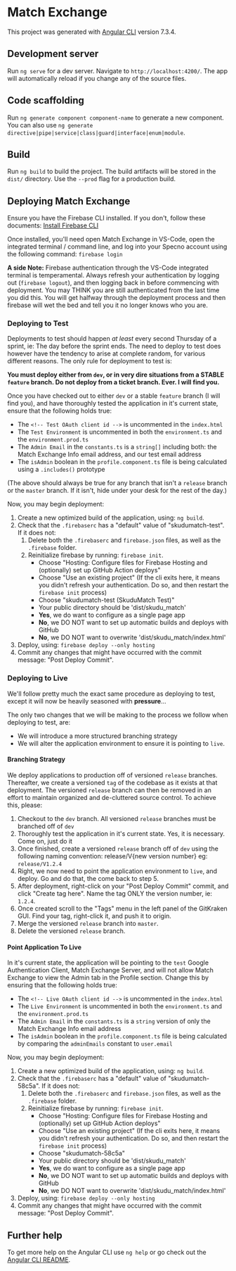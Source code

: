 # Match Exchange

This project was generated with [Angular CLI](https://github.com/angular/angular-cli) version 7.3.4.

## Development server

Run `ng serve` for a dev server. Navigate to `http://localhost:4200/`. The app will automatically reload if you change any of the source files.

## Code scaffolding

Run `ng generate component component-name` to generate a new component. You can also use `ng generate directive|pipe|service|class|guard|interface|enum|module`.

## Build

Run `ng build` to build the project. The build artifacts will be stored in the `dist/` directory. Use the `--prod` flag for a production build.

## Deploying Match Exchange

Ensure you have the Firebase CLI installed.
If you don't, follow these documents:
[Install Firebase CLI](https://firebase.google.com/docs/cli)

Once installed, you'll need open Match Exchange in VS-Code, open the integrated terminal / command line, and log into your Specno account using the following command:
`firebase login`

**A side Note:** Firebase authentication through the VS-Code integrated terminal is temperamental. Always refresh your authentication by logging out (`firebase logout`), and then logging back in before commencing with deployment. You may THINK you are still authenticated from the last time you did this. You will get halfway through the deployment process and then firebase will wet the bed and tell you it no longer knows who you are.

### Deploying to Test

Deployments to test should happen _at least_ every second Thursday of a sprint, ie: The day before the sprint ends. The need to deploy to test does however have the tendency to arise at complete random, for various different reasons. The only rule for deployment to test is:

**You must deploy either from `dev`, or in very dire situations from a STABLE `feature` branch. Do not deploy from a ticket branch. Ever. I will find you.**

Once you have checked out to either `dev` or a stable `feature` branch (I will find you), and have thoroughly tested the application in it's current state, ensure that the following holds true:

- The `<!-- Test OAuth client id -->` is uncommented in the `index.html`
- The `Test Environment` is uncommented in both the `environment.ts` and the `environment.prod.ts`
- The `Admin Email` in the `constants.ts` is a `string[]` including both: the Match Exchange Info email address, and our test email address
- The `isAdmin` boolean in the `profile.component.ts` file is being calculated using a `.includes()` prototype

(The above should always be true for any branch that isn't a `release` branch or the `master` branch. If it isn't, hide under your desk for the rest of the day.)

Now, you may begin deployment:

1. Create a new optimized build of the application, using: `ng build`.
2. Check that the `.firebaserc` has a "default" value of "skudumatch-test". If it does not:
    1. Delete both the `.firebaserc` and `firebase.json` files, as well as the `.firebase` folder.
    2. Reinitialize firebase by running: `firebase init`.
        - Choose "Hosting: Configure files for Firebase Hosting and (optionally) set up GitHub Action deploys"
        - Choose "Use an existing project" (If the cli exits here, it means you didn't refresh your authentication. Do so, and then restart the `firebase init` process)
        - Choose "skudumatch-test (SkuduMatch Test)"
        - Your public directory should be 'dist/skudu_match'
        - **Yes**, we do want to configure as a single page app
        - **No**, we DO NOT want to set up automatic builds and deploys with GitHub
        - **No**, we DO NOT want to overwrite 'dist/skudu_match/index.html'
3. Deploy, using: `firebase deploy --only hosting`
4. Commit any changes that might have occurred with the commit message: "Post Deploy Commit".

### Deploying to Live

We'll follow pretty much the exact same procedure as deploying to test, except it will now be heavily seasoned with **pressure**...

The only two changes that we will be making to the process we follow when deploying to test, are:

- We will introduce a more structured branching strategy
- We will alter the application environment to ensure it is pointing to `live`.

#### Branching Strategy

We deploy applications to production off of versioned `release` branches. Thereafter, we create a versioned `tag` of the codebase as it exists at that deployment. The versioned `release` branch can then be removed in an effort to maintain organized and de-cluttered source control. To achieve this, please:

1. Checkout to the `dev` branch. All versioned `release` branches must be branched off of `dev`
2. Thoroughly test the application in it's current state. Yes, it is necessary. Come on, just do it
3. Once finished, create a versioned `release` branch off of `dev` using the following naming convention: release/V{new version number}
eg: `release/V1.2.4`
4. Right, we now need to point the application environment to `live`, and deploy. Go and do that, the come back to step 5.
5. After deployment, right-click on your "Post Deploy Commit" commit, and click "Create tag here". Name the tag ONLY the version number, ie: `1.2.4`.
6. Once created scroll to the "Tags" menu in the left panel of the GitKraken GUI. Find your tag, right-click it, and push it to origin.
7. Merge the versioned `release` branch into `master`.
8. Delete the versioned `release` branch.

#### Point Application To Live

In it's current state, the application will be pointing to the `test` Google Authentication Client, Match Exchange Server, and will not allow Match Exchange to view the Admin tab in the Profile section. Change this by ensuring that the following holds true:

- The `<!-- Live OAuth client id -->` is uncommented in the `index.html`
- The `Live Environment` is uncommented in both the `environment.ts` and the `environment.prod.ts`
- The `Admin Email` in the `constants.ts` is a `string` version of only the Match Exchange Info email address
- The `isAdmin` boolean in the `profile.component.ts` file is being calculated by comparing the `adminEmails` constant to `user.email`

Now, you may begin deployment:

1. Create a new optimized build of the application, using: `ng build`.
2. Check that the `.firebaserc` has a "default" value of "skudumatch-58c5a". If it does not:
    1. Delete both the `.firebaserc` and `firebase.json` files, as well as the `.firebase` folder.
    2. Reinitialize firebase by running: `firebase init`.
        - Choose "Hosting: Configure files for Firebase Hosting and (optionally) set up GitHub Action deploys"
        - Choose "Use an existing project" (If the cli exits here, it means you didn't refresh your authentication. Do so, and then restart the `firebase init` process)
        - Choose "skudumatch-58c5a"
        - Your public directory should be 'dist/skudu_match'
        - **Yes**, we do want to configure as a single page app
        - **No**, we DO NOT want to set up automatic builds and deploys with GitHub
        - **No**, we DO NOT want to overwrite 'dist/skudu_match/index.html'
3. Deploy, using: `firebase deploy --only hosting`
4. Commit any changes that might have occurred with the commit message: "Post Deploy Commit".


## Further help

To get more help on the Angular CLI use `ng help` or go check out the [Angular CLI README](https://github.com/angular/angular-cli/blob/master/README.md).
